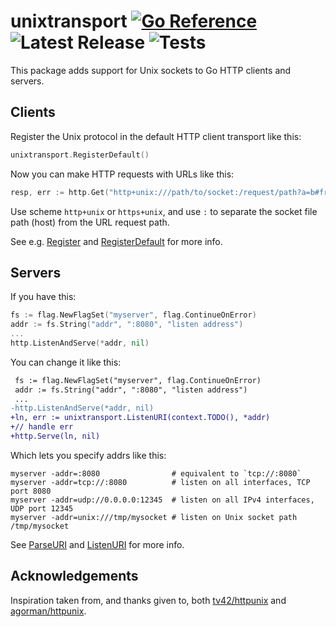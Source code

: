 # unixtransport [![Go Reference](https://pkg.go.dev/badge/github.com/peterbourgon/unixtransport.svg)](https://pkg.go.dev/github.com/peterbourgon/unixtransport) ![Latest Release](https://img.shields.io/github/v/release/peterbourgon/unixtransport?style=flat-square) ![Tests](https://github.com/peterbourgon/unixtransport/actions/workflows/test.yaml/badge.svg?branch=main)

This package adds support for Unix sockets to Go HTTP clients and servers.


## Clients

Register the Unix protocol in the default HTTP client transport like this:

```go
unixtransport.RegisterDefault()
```

Now you can make HTTP requests with URLs like this:

```go
resp, err := http.Get("http+unix:///path/to/socket:/request/path?a=b#fragment")
```

Use scheme `http+unix` or `https+unix`, and use `:` to separate the socket file
path (host) from the URL request path.

See e.g. [Register][register] and [RegisterDefault][registerdef] for more info.


## Servers

If you have this:

```go
fs := flag.NewFlagSet("myserver", flag.ContinueOnError)
addr := fs.String("addr", ":8080", "listen address")
...
http.ListenAndServe(*addr, nil)
```

You can change it like this:

```diff
 fs := flag.NewFlagSet("myserver", flag.ContinueOnError)
 addr := fs.String("addr", ":8080", "listen address")
 ...
-http.ListenAndServe(*addr, nil)
+ln, err := unixtransport.ListenURI(context.TODO(), *addr)
+// handle err
+http.Serve(ln, nil)
```

Which lets you specify addrs like this:

```shell
myserver -addr=:8080                # equivalent to `tcp://:8080`
myserver -addr=tcp://:8080          # listen on all interfaces, TCP port 8080
myserver -addr=udp://0.0.0.0:12345  # listen on all IPv4 interfaces, UDP port 12345
myserver -addr=unix:///tmp/mysocket # listen on Unix socket path /tmp/mysocket
```

See [ParseURI][parseuri] and [ListenURI][listenuri] for more info.


## Acknowledgements

Inspiration taken from, and thanks given to, both [tv42/httpunix][tv42] and
[agorman/httpunix][agorman].


[register]: https://pkg.go.dev/github.com/peterbourgon/unixtransport#Register
[registerdef]: https://pkg.go.dev/github.com/peterbourgon/unixtransport#RegisterDefault
[parseuri]: https://pkg.go.dev/github.com/peterbourgon/unixtransport#ParseURI
[listenuri]: https://pkg.go.dev/github.com/peterbourgon/unixtransport#ListenURI
[tv42]: https://github.com/tv42/httpunix
[agorman]: https://github.com/agorman/httpunix
